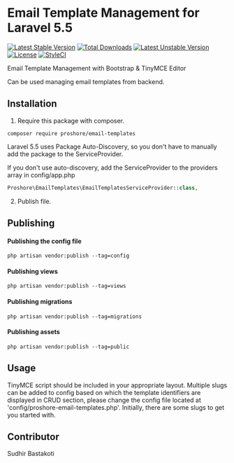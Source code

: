 # Email Template Management for Laravel 5.5
[![Latest Stable Version](https://poser.pugx.org/proshore/email-templates/v/stable)](https://packagist.org/packages/proshore/email-templates)
[![Total Downloads](https://poser.pugx.org/proshore/email-templates/downloads)](https://packagist.org/packages/proshore/email-templates)
[![Latest Unstable Version](https://poser.pugx.org/proshore/email-templates/v/unstable)](https://packagist.org/packages/proshore/email-templates)
[![License](https://poser.pugx.org/proshore/email-templates/license)](https://packagist.org/packages/proshore/email-templates)
[![StyleCI](https://styleci.io/repos/113530969/shield?branch=master)](https://styleci.io/repos/113530969)

Email Template Management with Bootstrap & TinyMCE Editor

Can be used managing email templates from backend.

## Installation
1. Require this package with composer.

```shell
composer require proshore/email-templates
```

Laravel 5.5 uses Package Auto-Discovery, so you don't have to manually add the package to the ServiceProvider.


If you don't use auto-discovery, add the ServiceProvider to the providers array in config/app.php

```php
Proshore\EmailTemplates\EmailTemplatesServiceProvider::class,
```

2. Publish file. 

## Publishing
#### Publishing the config file

````shell
php artisan vendor:publish --tag=config
````

#### Publishing views
````shell
php artisan vendor:publish --tag=views
````

#### Publishing migrations
````shell
php artisan vendor:publish --tag=migrations
````

#### Publishing assets
````shell
php artisan vendor:publish --tag=public
````


## Usage
TinyMCE script should be included in your appropriate layout. Multiple slugs can be added to config based on which the template identifiers are displayed in CRUD section, please change the config file located at 'config/proshore-email-templates.php'. Initially, there are some slugs to get you started with.



## Contributor
Sudhir Bastakoti

